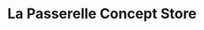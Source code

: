 ---
title: "La Passerelle Concept Store"
url: /carantec/la-passerelle-concept-store/
shop: Raumausstattung
---